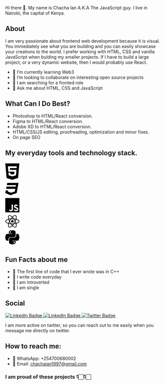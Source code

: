 Hi there 👋. My name is Chacha Ian A.K.A The JavaScript guy. I live in Nairobi, the capital of Kenya.

## About

I am very passionate about frontend web development because it is visual. You immediately see what you are building and you can easily showcase your creations to the world. I prefer working with HTML, CSS and vanilla JavaScript when bulding my smaller projects. If I have to build a large project, or a very dynamic website, then I would probably use React.

- 🌱 I’m currently learning Web3
- 👯 I’m looking to collaborate on interesting open source projects
- 🤔 I am searching for a fronted role
- 💬 Ask me about HTML, CSS and JavaScript


## What Can I Do Best?
- Photoshop to HTML/React conversion.
- Figma to HTML/React conversion.
- Adobe XD to HTML/React conversion.
- HTML/CSS/JS editing, proofreading, optimization and minor fixes.
- On page SEO

## My everyday tools and technology stack.

<section>
  <img src="./html.svg" alt="html5 logo" width="45px">
  <br>
  <img src="./css.svg" alt="css logo" width="45px">
  <br>
  <img src="./javascript.svg" alt="javscript logo" width="45px">
  <br>
  <img src="./react.svg" alt="react logo" width="45px">
  <br>
  <img src="./python.svg" alt="python logo" width="45px">
  <br>
</section>

## Fun Facts about me
- 🛶 The first line of code that I ever wrote was in C++
- 🎩 I write code everyday
- 🧵 I am introverted
- 🎨 I am single

## Social 

<div id="badges">
  <a href="https://www.linkedin.com/in/chacha-ian-b59b36175/">
    <img src="https://img.shields.io/badge/LinkedIn-blue?style=for-the-badge&logo=linkedin&logoColor=white" alt="LinkedIn Badge"/>
  </a>
  <a href="https://www.upwork.com/freelancers/~015d17144dba7dad3a">
    <img src="https://img.shields.io/badge/Upwork-green?style=for-the-badge&logo=upwork&logoColor=white" alt="LinkedIn Badge"/>
  </a>
  <a href="https://twitter.com/citizenofkenya">
    <img src="https://img.shields.io/badge/Twitter-blue?style=for-the-badge&logo=twitter&logoColor=white" alt="Twitter Badge"/>
  </a>
</div>

I am more active on twitter, so you can reach out to me easily when you message me directly on twitter.

## How to reach me: 
- 📌 WhatsApp: +254700680002
- 📌 Email: chachaian1997@gmail.com

### I am proud of these projects 👇🏻👇🏻
